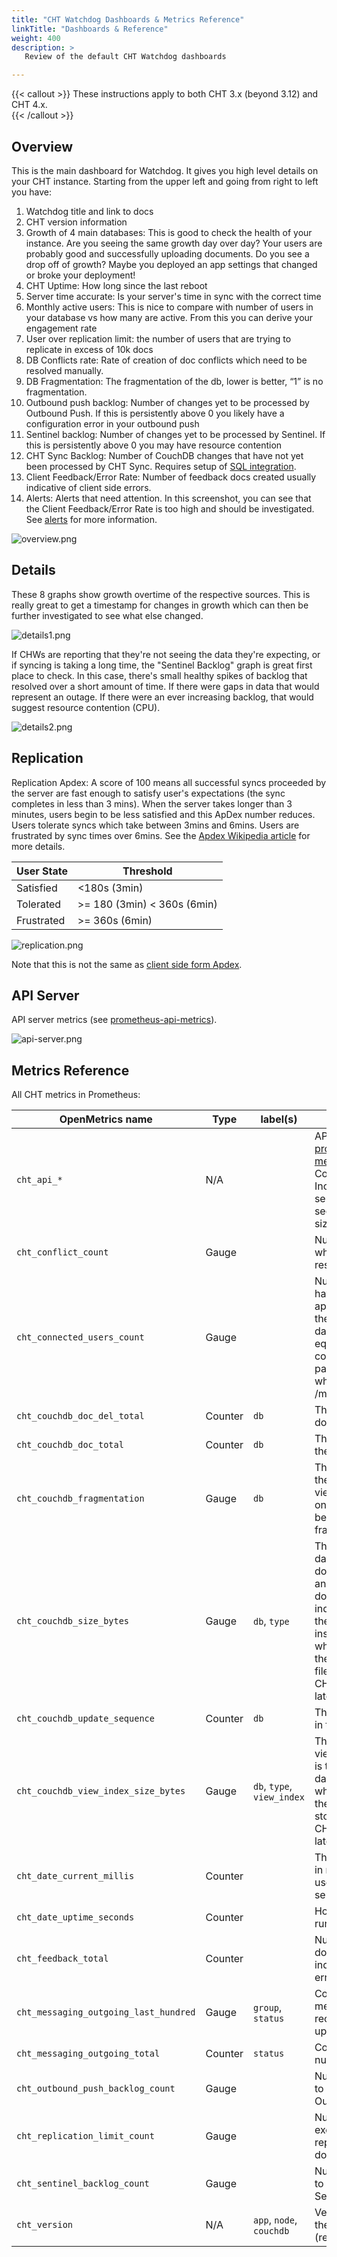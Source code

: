 ```yaml
---
title: "CHT Watchdog Dashboards & Metrics Reference"
linkTitle: "Dashboards & Reference"
weight: 400
description: >
   Review of the default CHT Watchdog dashboards

---
```


{{< callout >}}
These instructions apply to both CHT 3.x (beyond 3.12) and CHT 4.x.  
{{< /callout >}}

## Overview

This is the main dashboard for Watchdog.  It gives you high level details on your CHT instance.  Starting from the upper left and going from right to left you have:

1. Watchdog title and link to docs
2. CHT version information
3. Growth of 4 main databases:  This is good to check the health of your instance.  Are you seeing the same growth day over day?  Your users are probably good and successfully uploading documents.  Do you see a drop off of growth?  Maybe you deployed an app settings that changed or broke your deployment!
4. CHT Uptime: How long since the last reboot
5. Server time accurate: Is your server's time in sync with the correct time
6. Monthly active users: This is nice to compare with number of users in your database vs how many are active.  From this you can derive your engagement rate
7. User over replication limit: the number of users that are trying to replicate in excess of 10k docs
8. DB Conflicts rate: Rate of creation of doc conflicts which need to be resolved manually.
9. DB Fragmentation: The fragmentation of the db, lower is better, “1” is no fragmentation.
10. Outbound push backlog: Number of changes yet to be processed by Outbound Push. If this is persistently above 0 you likely have a configuration error in your outbound push
11. Sentinel backlog: Number of changes yet to be processed by Sentinel. If this is persistently above 0 you may have resource contention
12. CHT Sync Backlog: Number of CouchDB changes that have not yet been processed by CHT Sync. Requires setup of [SQL integration](/hosting/monitoring/setup/#additional-configuration).
13. Client Feedback/Error Rate: Number of feedback docs created usually indicative of client side errors.
14. Alerts: Alerts that need attention.  In this screenshot, you can see that the Client Feedback/Error Rate is too high and should be investigated.  See [alerts](/hosting/monitoring/setup/#alerts) for more information.



![overview.png](dashboards/overview.png)

## Details

These 8 graphs show growth overtime of the respective sources.  This is really great to get a timestamp for changes in growth which can then be further investigated to see what else changed.

![details1.png](dashboards/details1.png)

If CHWs are reporting that they're not seeing the data they're expecting, or if syncing is taking a long time, the "Sentinel Backlog" graph is great first place to check. In this case, there's small healthy spikes of backlog that resolved over a short amount of time.  If there were gaps in data that would represent an outage. If there were an ever increasing backlog, that would suggest resource contention (CPU).

![details2.png](dashboards/details2.png)

## Replication

Replication Apdex: A score of 100 means all successful syncs proceeded by the server are fast enough to satisfy user's expectations (the sync completes in less than 3 mins). When the server takes longer than 3 minutes, users begin to be less satisfied and this ApDex number reduces. Users tolerate syncs which take between 3mins and 6mins. Users are frustrated by sync times over 6mins. See the [Apdex Wikipedia article](https://en.wikipedia.org/wiki/Apdex) for more details.


| User State | Threshold                   |
|------------|-----------------------------|
| Satisfied  | <180s (3min)                |
| Tolerated  | >= 180 (3min) < 360s (6min) |
| Frustrated | >= 360s (6min)              |

![replication.png](dashboards/replication.png)

Note that this is not the same as [client side form Apdex](/technical-overview/data/performance/telemetry/#performance-data).

## API Server

API server metrics (see [prometheus-api-metrics](https://www.npmjs.com/package/prometheus-api-metrics)).

![api-server.png](dashboards/api-server.png)


## Metrics Reference

All CHT metrics in Prometheus:

| OpenMetrics name                      | Type    | label(s)                   | Description                                                                                                                                                                                                                                                                                        |
|---------------------------------------|---------|----------------------------|----------------------------------------------------------------------------------------------------------------------------------------------------------------------------------------------------------------------------------------------------------------------------------------------------|
| `cht_api_*`                           | N/A     |                            | API server metrics (see [prometheus-api-metrics](https://www.npmjs.com/package/prometheus-api-metrics)). Requires CHT Core 4.3.0 or later. Includes stats like server response time in seconds and response size in bytes.                                                                         |
| `cht_conflict_count`                  | Gauge   |                            | Number of doc conflicts which need to be resolved manually.                                                                                                                                                                                                                                        |
| `cht_connected_users_count`           | Gauge   |                            | Number of users that have connected to the api recently. By default the time interval is 7 days. Otherwise it is equal to the connected_user_interval parameter value used when making the /monitoring request.                                                                                    |
| `cht_couchdb_doc_del_total`           | Counter | `db`                       | The number of deleted docs in the db.                                                                                                                                                                                                                                                              |
| `cht_couchdb_doc_total`               | Counter | `db`                       | The number of docs in the db.                                                                                                                                                                                                                                                                      |
| `cht_couchdb_fragmentation`           | Gauge   | `db`                       | The fragmentation of the entire db (including view indexes) as stored on disk. A lower value is better. `1` is no fragmentation.                                                                                                                                                                   |
| `cht_couchdb_size_bytes`              | Gauge   | `db`, `type`               | The size in bytes of the database. This includes documents, metadata, and attachments, but does not include view indexes. Type: `active` is the size of the live data inside the database, while type: `file` value is the size of the database file on disk. Requires CHT Core `4.11.0` or later. |
| `cht_couchdb_update_sequence`         | Counter | `db`                       | The number of changes in the db.                                                                                                                                                                                                                                                                   |
| `cht_couchdb_view_index_size_bytes`   | Gauge   | `db`, `type`, `view_index` | The size in bytes of the view index. Type: `active` is the size of the live data inside the view, while type: `file` value is the size of the view as stored on disk. Requires CHT Core `4.11.0` or later.                                                                                         |
| `cht_date_current_millis`             | Counter |                            | The current server date in millis since the epoch, useful for ensuring the server time is correct.                                                                                                                                                                                                 |
| `cht_date_uptime_seconds`             | Counter |                            | How long API has been running.                                                                                                                                                                                                                                                                     |
| `cht_feedback_total`                  | Counter |                            | Number of feedback docs created usually indicative of client side errors.                                                                                                                                                                                                                          |
| `cht_messaging_outgoing_last_hundred` | Gauge   | `group`, `status`          | Counts of last 100 messages that have received status updates.                                                                                                                                                                                                                                     |
| `cht_messaging_outgoing_total`        | Counter | `status`                   | Counts of the total number of messages.                                                                                                                                                                                                                                                            |
| `cht_outbound_push_backlog_count`     | Gauge   |                            | Number of changes yet to be processed by Outbound Push.                                                                                                                                                                                                                                            |
| `cht_replication_limit_count`         | Gauge   |                            | Number of users that exceeded the replication limit of documents.                                                                                                                                                                                                                                  |
| `cht_sentinel_backlog_count`          | Gauge   |                            | Number of changes yet to be processed by Sentinel.                                                                                                                                                                                                                                                 |
| `cht_version`                         | N/A     | `app`, `node`, `couchdb`   | Version information for the CHT instance (recorded in labels)                                                                                                                                                                                                                                      |
